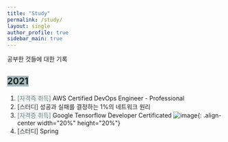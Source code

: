 ```yaml
---
title: "Study"
permalink: /study/
layout: single
author_profile: true
sidebar_main: true
---
```


공부한  것들에 대한 기록

## <span style="color:#1A261C; background-color:#A3B7BF; ">__2021__</span>
    
 1. <span style="color:#6D878C; background-color:#F0F2F2;">[자격즉 취득]</span> AWS Certified DevOps Engineer - Professional
 2. <span style="color:#31403E; background-color:#F0F2F2;">[스터디]</span> 성공과 실패를  결정하는  1%의 네트워크 원리
 3. <span style="color:#6D878C; background-color:#F0F2F2;">[자격증 취득]</span> Google Tensorflow Developer Certificated
    ![image](https://api.accredible.com/v1/frontend/credential_website_embed_image/badge/35801152){: .align-center width="20%" height="20%"}
 4. <span style="color:#31403E; background-color:#F0F2F2;">[스터디]</span> Spring